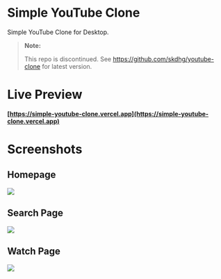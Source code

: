 # Simple YouTube Clone
Simple YouTube Clone for Desktop.

> **Note:**
>
> This repo is discontinued. See https://github.com/skdhg/youtube-clone for latest version.

# Live Preview
**[https://simple-youtube-clone.vercel.app](https://simple-youtube-clone.vercel.app)**

# Screenshots
## Homepage
![](https://i.imgur.com/Hss8E1u.png)

## Search Page
![](https://i.imgur.com/8x390MT.png)

## Watch Page
![](https://i.imgur.com/daIQmTx.png)
